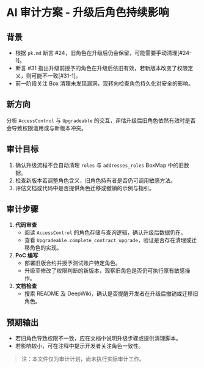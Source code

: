 # AI 审计方案 - 升级后角色持续影响

## 背景
- 根据 `pk.md` 断言 #24，旧角色在升级后仍会保留，可能需要手动清理[#24-1]。
- 断言 #31 指出升级前授予的角色在升级后依旧有效，若新版本改变了权限定义，则可能不一致[#31-1]。
- 前一阶段关注 Box 清理未发现漏洞，现转向检查角色持久化对安全的影响。

## 新方向
分析 `AccessControl` 与 `Upgradeable` 的交互，评估升级后旧角色依然有效时是否会导致权限滥用或与新版本冲突。

## 审计目标
1. 确认升级流程不会自动清理 `roles` 与 `addresses_roles` BoxMap 中的旧数据。
2. 检查新版本若调整角色含义，旧角色持有者是否仍可调用敏感方法。
3. 评估文档或代码中是否提供角色迁移或撤销的示例与指引。

## 审计步骤
1. **代码审查**
   - 阅读 `AccessControl` 的角色存储与查询逻辑，确认升级后数据仍在。
   - 查看 `Upgradeable.complete_contract_upgrade`，验证是否存在清理或迁移角色的实现。
2. **PoC 编写**
   - 部署旧版合约并授予测试账户特定角色。
   - 升级至修改了权限判断的新版本，观察旧角色是否仍可执行原有敏感操作。
3. **文档检查**
   - 搜索 README 及 DeepWiki，确认是否提醒开发者在升级后撤销或迁移旧角色。

## 预期输出
- 若旧角色导致权限不一致，应在文档中说明升级步骤或提供清理脚本。
- 若影响较小，可在注释中提示开发者关注角色一致性。

> 注：本文件仅为审计计划，尚未执行实际审计工作。
